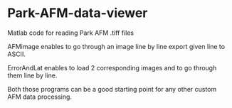Park-AFM-data-viewer
====================

Matlab code for reading Park AFM .tiff files

AFMimage enables to go through an image line by line export given line to ASCII. 

ErrorAndLat enables to load 2 corresponding images and to go through them line by line. 

Both those programs can be a good starting point for any other custom AFM data processing.
